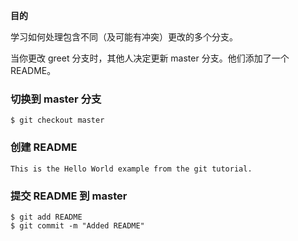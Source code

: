 **目的**

学习如何处理包含不同（及可能有冲突）更改的多个分支。

当你更改 greet 分支时，其他人决定更新 master 分支。他们添加了一个 README。

### 切换到 master 分支

```
$ git checkout master
```

### 创建 README

```
This is the Hello World example from the git tutorial.
```

### 提交 README 到 master

```
$ git add README
$ git commit -m "Added README"
```